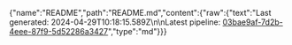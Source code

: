 {"name":"README","path":"README.md","content":{"raw":{"text":"Last generated: 2024-04-29T10:18:15.589Z\n\nLatest pipeline: [03bae9af-7d2b-4eee-87f9-5d52286a3427](/pipeline/03bae9af-7d2b-4eee-87f9-5d52286a3427)","type":"md"}}}